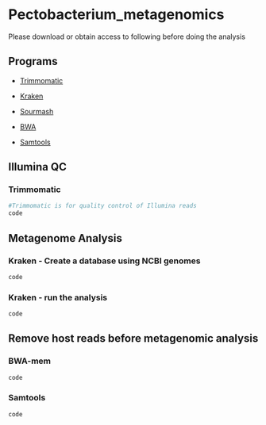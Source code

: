 # Pectobacterium_metagenomics
Please download or obtain access to following before doing the analysis

##  Programs
- [Trimmomatic](https://github.com/usadellab/Trimmomatic)
  
- [Kraken](http://ccb.jhu.edu/software/kraken/)
- [Sourmash](https://sourmash.readthedocs.io/en/latest/)
  
- [BWA](https://bio-bwa.sourceforge.net/bwa.shtml)
- [Samtools](https://www.htslib.org/doc/samtools.html)

## Illumina QC
### Trimmomatic
```bash
#Trimmomatic is for quality control of Illumina reads
code
```

## Metagenome Analysis
### Kraken - Create a database using NCBI genomes
```bash
code
```

### Kraken - run the analysis
```bash
code
```


## Remove host reads before metagenomic analysis
### BWA-mem
```bash
code
```
### Samtools
```bash
code
```
